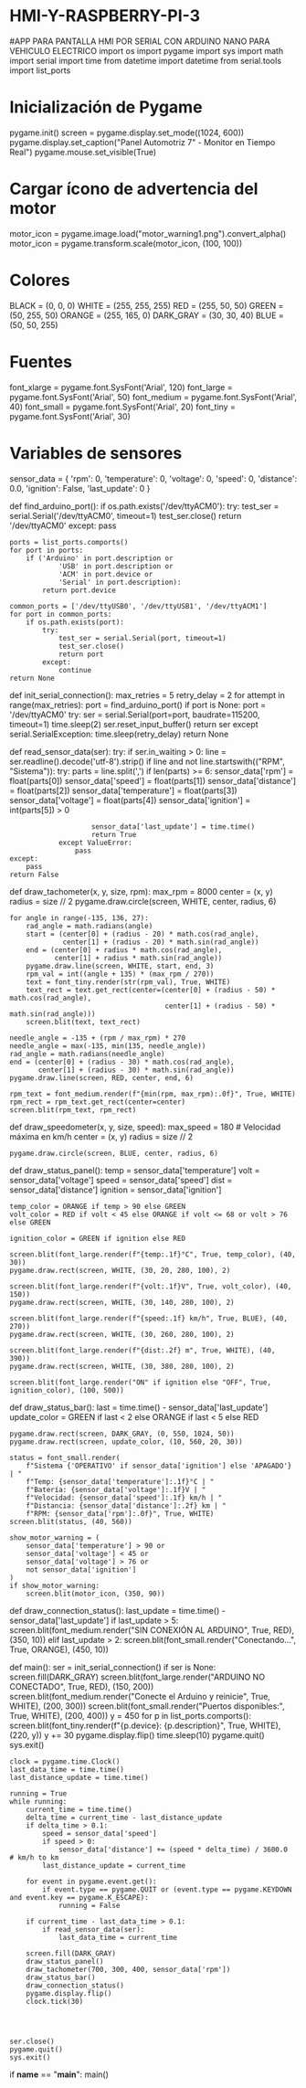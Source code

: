 # HMI-Y-RASPBERRY-PI-3
#APP PARA PANTALLA HMI POR SERIAL CON ARDUINO NANO PARA VEHICULO ELECTRICO
import os
import pygame
import sys
import math
import serial
import time
from datetime import datetime
from serial.tools import list_ports

# Inicialización de Pygame
pygame.init()
screen = pygame.display.set_mode((1024, 600))
pygame.display.set_caption("Panel Automotriz 7\" - Monitor en Tiempo Real")
pygame.mouse.set_visible(True)
# Cargar ícono de advertencia del motor
motor_icon = pygame.image.load("motor_warning1.png").convert_alpha()
motor_icon = pygame.transform.scale(motor_icon, (100, 100))
# Colores
BLACK = (0, 0, 0)
WHITE = (255, 255, 255)
RED = (255, 50, 50)
GREEN = (50, 255, 50)
ORANGE = (255, 165, 0)
DARK_GRAY = (30, 30, 40)
BLUE = (50, 50, 255)

# Fuentes
font_xlarge = pygame.font.SysFont('Arial', 120)
font_large = pygame.font.SysFont('Arial', 50)
font_medium = pygame.font.SysFont('Arial', 40)
font_small = pygame.font.SysFont('Arial', 20)
font_tiny = pygame.font.SysFont('Arial', 30)

# Variables de sensores
sensor_data = {
    'rpm': 0,
    'temperature': 0,
    'voltage': 0,
    'speed': 0,
    'distance': 0.0,
    'ignition': False,
    'last_update': 0
}


def find_arduino_port():
    if os.path.exists('/dev/ttyACM0'):
        try:
            test_ser = serial.Serial('/dev/ttyACM0', timeout=1)
            test_ser.close()
            return '/dev/ttyACM0'
        except:
            pass

    ports = list_ports.comports()
    for port in ports:
        if ('Arduino' in port.description or
                'USB' in port.description or
                'ACM' in port.device or
                'Serial' in port.description):
            return port.device

    common_ports = ['/dev/ttyUSB0', '/dev/ttyUSB1', '/dev/ttyACM1']
    for port in common_ports:
        if os.path.exists(port):
            try:
                test_ser = serial.Serial(port, timeout=1)
                test_ser.close()
                return port
            except:
                continue
    return None


def init_serial_connection():
    max_retries = 5
    retry_delay = 2
    for attempt in range(max_retries):
        port = find_arduino_port()
        if port is None:
            port = '/dev/ttyACM0'
        try:
            ser = serial.Serial(port=port, baudrate=115200, timeout=1)
            time.sleep(2)
            ser.reset_input_buffer()
            return ser
        except serial.SerialException:
            time.sleep(retry_delay)
    return None


def read_sensor_data(ser):
    try:
        if ser.in_waiting > 0:
            line = ser.readline().decode('utf-8').strip()
            if line and not line.startswith(("RPM", "Sistema")):
                try:
                    parts = line.split(',')
                    if len(parts) >= 6:
                        sensor_data['rpm'] = float(parts[0])
                        sensor_data['speed'] = float(parts[1])
                        sensor_data['distance'] = float(parts[2])
                        sensor_data['temperature'] = float(parts[3])
                        sensor_data['voltage'] = float(parts[4])
                        sensor_data['ignition'] = int(parts[5]) > 0

                        sensor_data['last_update'] = time.time()
                        return True
                except ValueError:
                    pass
    except:
        pass
    return False


def draw_tachometer(x, y, size, rpm):
    max_rpm = 8000
    center = (x, y)
    radius = size // 2
    pygame.draw.circle(screen, WHITE, center, radius, 6)

    for angle in range(-135, 136, 27):
        rad_angle = math.radians(angle)
        start = (center[0] + (radius - 20) * math.cos(rad_angle),
                 center[1] + (radius - 20) * math.sin(rad_angle))
        end = (center[0] + radius * math.cos(rad_angle),
               center[1] + radius * math.sin(rad_angle))
        pygame.draw.line(screen, WHITE, start, end, 3)
        rpm_val = int((angle + 135) * (max_rpm / 270))
        text = font_tiny.render(str(rpm_val), True, WHITE)
        text_rect = text.get_rect(center=(center[0] + (radius - 50) * math.cos(rad_angle),
                                          center[1] + (radius - 50) * math.sin(rad_angle)))
        screen.blit(text, text_rect)

    needle_angle = -135 + (rpm / max_rpm) * 270
    needle_angle = max(-135, min(135, needle_angle))
    rad_angle = math.radians(needle_angle)
    end = (center[0] + (radius - 30) * math.cos(rad_angle),
           center[1] + (radius - 30) * math.sin(rad_angle))
    pygame.draw.line(screen, RED, center, end, 6)

    rpm_text = font_medium.render(f"{min(rpm, max_rpm):.0f}", True, WHITE)
    rpm_rect = rpm_text.get_rect(center=center)
    screen.blit(rpm_text, rpm_rect)

def draw_speedometer(x, y, size, speed):
    max_speed = 180  # Velocidad máxima en km/h
    center = (x, y)
    radius = size // 2

    pygame.draw.circle(screen, BLUE, center, radius, 6)

def draw_status_panel():
    temp = sensor_data['temperature']
    volt = sensor_data['voltage']
    speed = sensor_data['speed']
    dist = sensor_data['distance']
    ignition = sensor_data['ignition']

    temp_color = ORANGE if temp > 90 else GREEN
    volt_color = RED if volt < 45 else ORANGE if volt <= 68 or volt > 76 else GREEN

    ignition_color = GREEN if ignition else RED

    screen.blit(font_large.render(f"{temp:.1f}°C", True, temp_color), (40, 30))
    pygame.draw.rect(screen, WHITE, (30, 20, 280, 100), 2)

    screen.blit(font_large.render(f"{volt:.1f}V", True, volt_color), (40, 150))
    pygame.draw.rect(screen, WHITE, (30, 140, 280, 100), 2)

    screen.blit(font_large.render(f"{speed:.1f} km/h", True, BLUE), (40, 270))
    pygame.draw.rect(screen, WHITE, (30, 260, 280, 100), 2)

    screen.blit(font_large.render(f"{dist:.2f} m", True, WHITE), (40, 390))
    pygame.draw.rect(screen, WHITE, (30, 380, 280, 100), 2)

    screen.blit(font_large.render("ON" if ignition else "OFF", True, ignition_color), (100, 500))


def draw_status_bar():
    last = time.time() - sensor_data['last_update']
    update_color = GREEN if last < 2 else ORANGE if last < 5 else RED

    pygame.draw.rect(screen, DARK_GRAY, (0, 550, 1024, 50))
    pygame.draw.rect(screen, update_color, (10, 560, 20, 30))

    status = font_small.render(
        f"Sistema {'OPERATIVO' if sensor_data['ignition'] else 'APAGADO'} | "
        f"Temp: {sensor_data['temperature']:.1f}°C | "
        f"Batería: {sensor_data['voltage']:.1f}V | "
        f"Velocidad: {sensor_data['speed']:.1f} km/h | "
        f"Distancia: {sensor_data['distance']:.2f} km | "
        f"RPM: {sensor_data['rpm']:.0f}", True, WHITE)
    screen.blit(status, (40, 560))

    show_motor_warning = (
        sensor_data['temperature'] > 90 or
        sensor_data['voltage'] < 45 or
        sensor_data['voltage'] > 76 or
        not sensor_data['ignition']
    )
    if show_motor_warning:
        screen.blit(motor_icon, (350, 90))


def draw_connection_status():
    last_update = time.time() - sensor_data['last_update']
    if last_update > 5:
        screen.blit(font_medium.render("SIN CONEXIÓN AL ARDUINO", True, RED), (350, 10))
    elif last_update > 2:
        screen.blit(font_small.render("Conectando...", True, ORANGE), (450, 10))


def main():
    ser = init_serial_connection()
    if ser is None:
        screen.fill(DARK_GRAY)
        screen.blit(font_large.render("ARDUINO NO CONECTADO", True, RED), (150, 200))
        screen.blit(font_medium.render("Conecte el Arduino y reinicie", True, WHITE), (200, 300))
        screen.blit(font_small.render("Puertos disponibles:", True, WHITE), (200, 400))
        y = 450
        for p in list_ports.comports():
            screen.blit(font_tiny.render(f"{p.device}: {p.description}", True, WHITE), (220, y))
            y += 30
        pygame.display.flip()
        time.sleep(10)
        pygame.quit()
        sys.exit()

    clock = pygame.time.Clock()
    last_data_time = time.time()
    last_distance_update = time.time()

    running = True
    while running:
        current_time = time.time()
        delta_time = current_time - last_distance_update
        if delta_time > 0.1:
            speed = sensor_data['speed']
            if speed > 0:
                sensor_data['distance'] += (speed * delta_time) / 3600.0  # km/h to km
            last_distance_update = current_time

        for event in pygame.event.get():
            if event.type == pygame.QUIT or (event.type == pygame.KEYDOWN and event.key == pygame.K_ESCAPE):
                running = False

        if current_time - last_data_time > 0.1:
            if read_sensor_data(ser):
                last_data_time = current_time

        screen.fill(DARK_GRAY)
        draw_status_panel()
        draw_tachometer(700, 300, 400, sensor_data['rpm'])
        draw_status_bar()
        draw_connection_status()
        pygame.display.flip()
        clock.tick(30)




    ser.close()
    pygame.quit()
    sys.exit()


if __name__ == "__main__":
    main()

